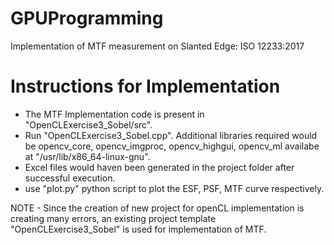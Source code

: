 # GPUProgramming
Implementation of MTF measurement on Slanted Edge: ISO 12233:2017

# Instructions for Implementation
- The MTF Implementation code is present in "OpenCLExercise3_Sobel/src". 
- Run "OpenCLExercise3_Sobel.cpp". Additional libraries required would be opencv_core, opencv_imgproc, opencv_highgui, opencv_ml availabe at "/usr/lib/x86_64-linux-gnu".
- Excel files would haven been generated in the project folder after successful execution.
- use "plot.py" python script to plot the ESF, PSF, MTF curve respectively.

NOTE - Since the creation of new project for openCL implementation is creating many errors, an existing project template "OpenCLExercise3_Sobel" is used for implementation of MTF.

